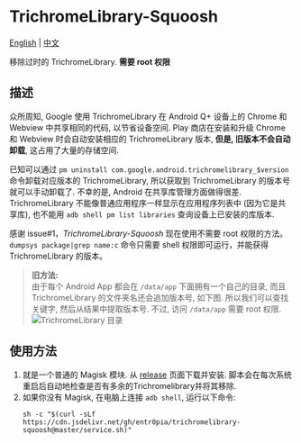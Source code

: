 # TrichromeLibrary-Squoosh

[English](https://github.com/entr0pia/trichromelibrary-squoosh#readme) | [中文](https://github.com/entr0pia/trichromelibrary-squoosh/blob/master/README_ZH.md)

移除过时的 TrichromeLibrary. **需要 root 权限**

## 描述

众所周知, Google 使用 TrichromeLibrary 在 Android Q+ 设备上的 Chrome 和 Webview 中共享相同的代码, 以节省设备空间. Play 商店在安装和升级 Chrome 和 Webview 时会自动安装相应的 TrichromeLibrary 版本, **但是, 旧版本不会自动卸载**, 这占用了大量的存储空间. 

已知可以通过 ```pm uninstall com.google.android.trichromelibrary_$version``` 命令卸载对应版本的 TrichromeLibrary, 所以获取到 TrichromeLibrary 的版本号就可以手动卸载了. 不幸的是, Android 在共享库管理方面做得很差. TrichromeLibrary 不能像普通应用程序一样显示在应用程序列表中 (因为它是共享库), 也不能用 ```adb shell pm list libraries``` 查询设备上已安装的库版本.

感谢 issue#1，*TrichromeLibrary-Squoosh* 现在使用不需要 root 权限的方法。 `dumpsys package|grep name:c` 命令只需要 shell 权限即可运行，并能获得 TrichromeLibrary 的版本。

> **旧方法:** <br> 由于每个 Android App 都会在 ```/data/app``` 下面拥有一个自己的目录, 而且 TrichromeLibrary 的文件夹名还会追加版本号, 如下图. 所以我们可以查找关键字, 然后从结果中提取版本号. 不过, 访问 ```/data/app``` 需要 root 权限.
![TrichromeLibrary 目录](https://tvax2.sinaimg.cn/large/007uv4aMgy1h0k41g844cj30rs0eqgsx.jpg)

## 使用方法

1. 就是一个普通的 Magisk 模块. 从 [release](https://github.com/entr0pia/trichromelibrary-squoosh/releases/latest) 页面下载并安装. 脚本会在每次系统重启后自动地检查是否有多余的Trichromelibrary并将其移除.
2. 如果你没有 Magisk, 在电脑上连接 `adb shell`, 运行以下命令:
    ```shell
    sh -c "$(curl -sLf https://cdn.jsdelivr.net/gh/entr0pia/trichromelibrary-squoosh@master/service.sh)"
    ```
